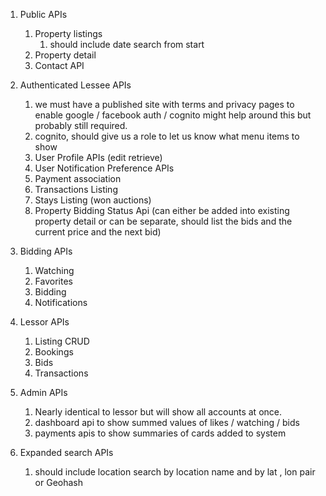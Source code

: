 1. Public APIs
   1. Property listings
      1. should include date search from start
   1. Property detail
   1. Contact API
2. Authenticated Lessee APIs

   1. we must have a published site with terms and privacy pages to enable google / facebook auth / cognito might help around this but probably still required.
   1. cognito, should give us a role to let us know what menu items to show
   1. User Profile APIs (edit retrieve)
   1. User Notification Preference APIs
   1. Payment association
   1. Transactions Listing
   1. Stays Listing (won auctions)
   1. Property Bidding Status Api (can either be added into existing property detail or can be separate, should list the bids and the current price and the next bid)

3. Bidding APIs
   1. Watching
   1. Favorites
   1. Bidding
   1. Notifications
4. Lessor APIs
   1. Listing CRUD
   1. Bookings
   1. Bids
   1. Transactions
5. Admin APIs
   1. Nearly identical to lessor but will show all accounts at once.
   1. dashboard api to show summed values of likes / watching / bids
   1. payments apis to show summaries of cards added to system
6. Expanded search APIs
   1. should include location search by location name and by lat , lon pair or Geohash
